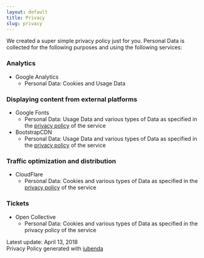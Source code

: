```yaml
---
layout: default
title: Privacy
slug: privacy
---
```


We created a super simple privacy policy just for you. Personal Data is collected
for the following purposes and using the following services:

### Analytics

* Google Analytics
    * Personal Data: Cookies and Usage Data

### Displaying content from external platforms

* Google Fonts
    * Personal Data: Usage Data and various types of Data as specified in the
      [privacy policy](https://policies.google.com/privacy) of the service
* BootstrapCDN
    * Personal Data: Usage Data and various types of Data as specified in the
      [privacy policy](https://www.bootstrapcdn.com/privacy-policy/) of the service

### Traffic optimization and distribution

* CloudFlare
    * Personal Data: Cookies and various types of Data as specified in the
      [privacy policy](https://www.cloudflare.com/security-policy/) of the service

### Tickets

* Open Collective
    * Personal Data: Cookies and various types of Data as specified in the
      privacy policy of the service

<div class="small">
    Latest update: April 13, 2018
    <br>
    <span class="text-muted">Privacy Policy generated with <a href="https://www.iubenda.com/en/" target="_blank" rel="noopener">iubenda</a></span>
</div>
